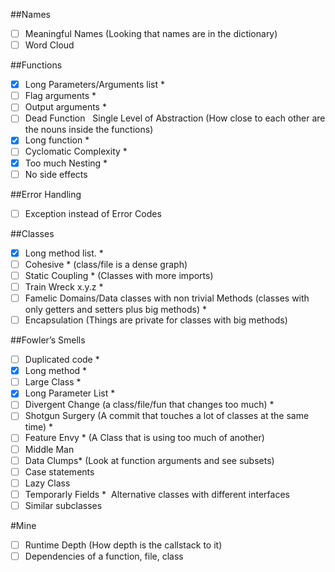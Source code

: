 ##Names
-[ ] Meaningful Names (Looking that names are in the dictionary)
-[ ] Word Cloud

##Functions
-[x] Long Parameters/Arguments list *
-[ ] Flag arguments *
-[ ] Output arguments  *
-[ ] Dead Function  	Single Level of Abstraction  (How close to each other are the nouns inside the functions) 
-[x] Long function *
-[ ] Cyclomatic Complexity   *
-[x] Too much Nesting *
-[ ] No side effects 

##Error Handling
-[ ] Exception instead of Error Codes 
	
##Classes
-[x] Long method list. *
-[ ] Cohesive *	(class/file is a dense graph)
-[ ] Static Coupling  * (Classes with more imports)
-[ ] Train Wreck x.y.z *
-[ ] Famelic Domains/Data classes with non trivial Methods (classes with only getters and setters plus big methods) *
-[ ] Encapsulation (Things are private for classes with big methods)
	
##Fowler’s Smells
-[ ] Duplicated code *
-[x] Long method *
-[ ] Large Class *
-[x] Long Parameter List *
-[ ] Divergent Change (a class/file/fun that changes too much) *
-[ ] Shotgun Surgery (A commit that touches a lot of classes at the same time) *
-[ ] Feature Envy * (A Class that is using too much of another)
-[ ] Middle Man
-[ ] Data Clumps* (Look at function arguments and see subsets)
-[ ] Case statements 	
- [ ] Lazy Class
-[ ] Temporarly Fields * 	Alternative classes with different interfaces
-[ ] Similar subclasses

#Mine
-[ ] Runtime Depth (How depth is the callstack to it)
-[ ] Dependencies of a function, file, class
